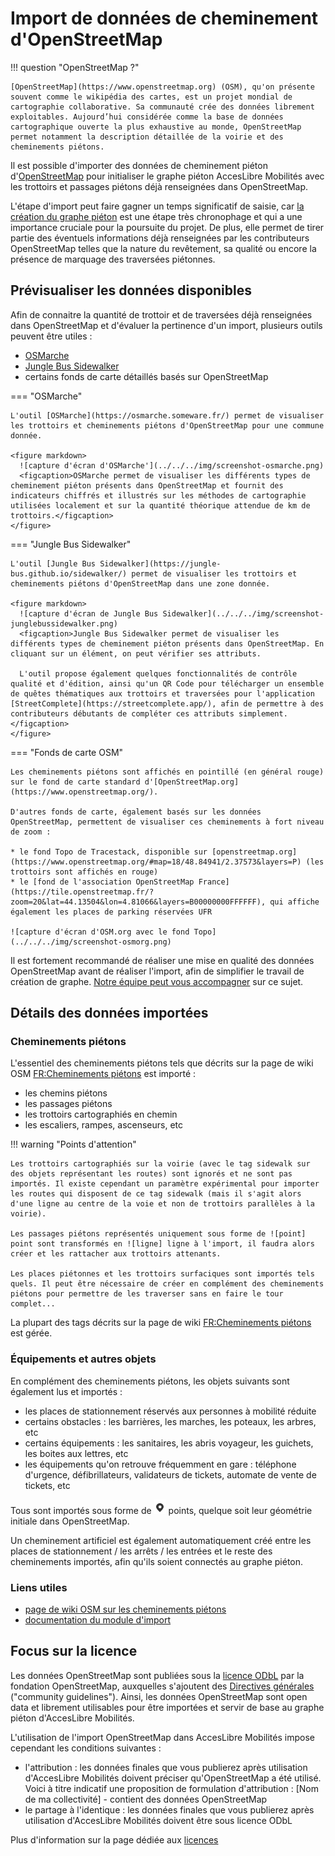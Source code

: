 # Import de données de cheminement d'OpenStreetMap

!!! question "OpenStreetMap ?"

    [OpenStreetMap](https://www.openstreetmap.org) (OSM), qu'on présente souvent comme le wikipédia des cartes, est un projet mondial de cartographie collaborative. Sa communauté crée des données librement exploitables. Aujourd’hui considérée comme la base de données cartographique ouverte la plus exhaustive au monde, OpenStreetMap permet notamment la description détaillée de la voirie et des cheminements piétons.

Il est possible d'importer des données de cheminement piéton d'[OpenStreetMap](https://www.openstreetmap.org) pour initialiser le graphe piéton AccesLibre Mobilités avec les trottoirs et passages piétons déjà renseignées dans OpenStreetMap.

L'étape d'import peut faire gagner un temps significatif de saisie, car [la création du graphe piéton](../../web/graphe.md) est une étape très chronophage et qui a une importance cruciale pour la poursuite du projet. De plus, elle permet de tirer partie des éventuels informations déjà renseignées par les contributeurs OpenStreetMap telles que la nature du revêtement, sa qualité ou encore la présence de marquage des traversées piétonnes.

## Prévisualiser les données disponibles

Afin de connaitre la quantité de trottoir et de traversées déjà renseignées dans OpenStreetMap et d'évaluer la pertinence d'un import, plusieurs outils peuvent être utiles :

* [OSMarche](https://osmarche.someware.fr/)
* [Jungle Bus Sidewalker](https://jungle-bus.github.io/sidewalker/)
* certains fonds de carte détaillés basés sur OpenStreetMap

=== "OSMarche"

    L'outil [OSMarche](https://osmarche.someware.fr/) permet de visualiser les trottoirs et cheminements piétons d'OpenStreetMap pour une commune donnée.

    <figure markdown>
      ![capture d'écran d'OSMarche'](../../../img/screenshot-osmarche.png)
      <figcaption>OSMarche permet de visualiser les différents types de cheminement piéton présents dans OpenStreetMap et fournit des indicateurs chiffrés et illustrés sur les méthodes de cartographie utilisées localement et sur la quantité théorique attendue de km de trottoirs.</figcaption>
    </figure>

=== "Jungle Bus Sidewalker"

    L'outil [Jungle Bus Sidewalker](https://jungle-bus.github.io/sidewalker/) permet de visualiser les trottoirs et cheminements piétons d'OpenStreetMap dans une zone donnée. 

    <figure markdown>
      ![capture d'écran de Jungle Bus Sidewalker](../../../img/screenshot-junglebussidewalker.png)
      <figcaption>Jungle Bus Sidewalker permet de visualiser les différents types de cheminement piéton présents dans OpenStreetMap. En cliquant sur un élément, on peut vérifier ses attributs. 
      
      L'outil propose également quelques fonctionnalités de contrôle qualité et d'édition, ainsi qu'un QR Code pour télécharger un ensemble de quêtes thématiques aux trottoirs et traversées pour l'application [StreetComplete](https://streetcomplete.app/), afin de permettre à des contributeurs débutants de compléter ces attributs simplement.</figcaption>
    </figure>

=== "Fonds de carte OSM"

    Les cheminements piétons sont affichés en pointillé (en général rouge) sur le fond de carte standard d'[OpenStreetMap.org](https://www.openstreetmap.org/).

    D'autres fonds de carte, également basés sur les données OpenStreetMap, permettent de visualiser ces cheminements à fort niveau de zoom :

    * le fond Topo de Tracestack, disponible sur [openstreetmap.org](https://www.openstreetmap.org/#map=18/48.84941/2.37573&layers=P) (les trottoirs sont affichés en rouge)
    * le [fond de l'association OpenStreetMap France](https://tile.openstreetmap.fr/?zoom=20&lat=44.13504&lon=4.81066&layers=B00000000FFFFFF), qui affiche également les places de parking réservées UFR

    ![capture d'écran d'OSM.org avec le fond Topo](../../../img/screenshot-osmorg.png)

Il est fortement recommandé de réaliser une mise en qualité des données OpenStreetMap avant de réaliser l'import, afin de simplifier le travail de création de graphe. [Notre équipe peut vous accompagner](../../../contact.md) sur ce sujet.

## Détails des données importées

### Cheminements piétons

L'essentiel des cheminements piétons tels que décrits sur la page de wiki OSM [FR:Cheminements piétons](https://wiki.openstreetmap.org/wiki/FR:Cheminements_pi%C3%A9tons) est importé :

* les chemins piétons
* les passages piétons
* les trottoirs cartographiés en chemin
* les escaliers, rampes, ascenseurs, etc

!!! warning "Points d'attention"

    Les trottoirs cartographiés sur la voirie (avec le tag sidewalk sur des objets représentant les routes) sont ignorés et ne sont pas importés. Il existe cependant un paramètre expérimental pour importer les routes qui disposent de ce tag sidewalk (mais il s'agit alors d'une ligne au centre de la voie et non de trottoirs parallèles à la voirie).
    
    Les passages piétons représentés uniquement sous forme de ![point] point sont transformés en ![ligne] ligne à l'import, il faudra alors créer et les rattacher aux trottoirs attenants.
    
    Les places piétonnes et les trottoirs surfaciques sont importés tels quels. Il peut être nécessaire de créer en complément des cheminements piétons pour permettre de les traverser sans en faire le tour complet...

La plupart des tags décrits sur la page de wiki [FR:Cheminements piétons](https://wiki.openstreetmap.org/wiki/FR:Cheminements_pi%C3%A9tons) est gérée.

### Équipements et autres objets

En complément des cheminements piétons, les objets suivants sont également lus et importés :

* les places de stationnement réservés aux personnes à mobilité réduite
* certains obstacles : les barrières, les marches, les poteaux, les arbres, etc
* certains équipements : les sanitaires, les abris voyageur, les guichets, les boites aux lettres, etc
* les équipements qu'on retrouve fréquemment en gare : téléphone d'urgence, défibrillateurs, validateurs de tickets, automate de vente de tickets, etc

Tous sont importés sous forme de ![point] points, quelque soit leur géométrie initiale dans OpenStreetMap.

Un cheminement artificiel est également automatiquement créé entre les places de stationnement / les arrêts / les entrées et le reste des cheminements importés, afin qu'ils soient connectés au graphe piéton.

### Liens utiles

* [page de wiki OSM sur les cheminements piétons](https://wiki.openstreetmap.org/wiki/FR:Cheminements_pi%C3%A9tons)
* [documentation du module d'import](https://gitlab.com/yukaimaps/yukaimaps-osm2wdm/-/blob/main/doc/osm2wdm.md)

## Focus sur la licence

Les données OpenStreetMap sont publiées sous la [licence ODbL](https://www.openstreetmap.org/copyright) par la fondation OpenStreetMap, auxquelles s'ajoutent des [Directives générales](https://osmfoundation.org/wiki/Licence/Community_Guidelines) ("community guidelines").
Ainsi, les données OpenStreetMap sont open data et librement utilisables pour être importées et servir de base au graphe piéton d'AccesLibre Mobilités.

L'utilisation de l'import OpenStreetMap dans AccesLibre Mobilités impose cependant les conditions suivantes :

* l'attribution : les données finales que vous publierez après utilisation d'AccesLibre Mobilités doivent préciser qu'OpenStreetMap a été utilisé. Voici à titre indicatif une proposition de formulation d'attribution : [Nom de ma collectivité] - contient des données OpenStreetMap
* le partage à l'identique : les données finales que vous publierez après utilisation d'AccesLibre Mobilités doivent être sous licence ODbL

Plus d'information sur la page dédiée aux [licences](../../publish/licence.md)


[point]: ../../../img/picto-point.png
[ligne]: ../../../img/picto-ligne.png

